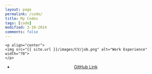 ```yaml
---
layout: page
permalink: /code/
title: My Codes
tags: [code]
modified: 3-10-2014
comments: false
---
```

<section>

    <p align="center">
    <img src="{{ site.url }}/images/CV/job.png" alt="Work Experience"  width="70">
    </p>
  <div style="text-align:center"><ul>
  <li> <a href="https://github.com/anindyasdas/" target="_blank">GitHub Link</a> </li></ul> </div>

  <br>
  
  
  
</section>




### 

